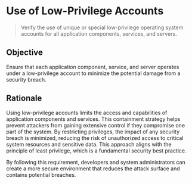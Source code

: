 # Use of Low-Privilege Accounts

> Verify the use of unique or special low-privilege operating system accounts for all application components, services, and servers.

## Objective
Ensure that each application component, service, and server operates under a low-privilege account to minimize the potential damage from a security breach.

## Rationale
Using low-privilege accounts limits the access and capabilities of application components and services. This containment strategy helps prevent attackers from gaining extensive control if they compromise one part of the system. By restricting privileges, the impact of any security breach is minimized, reducing the risk of unauthorized access to critical system resources and sensitive data. This approach aligns with the principle of least privilege, which is a fundamental security best practice.

By following this requirement, developers and system administrators can create a more secure environment that reduces the attack surface and contains potential breaches.
